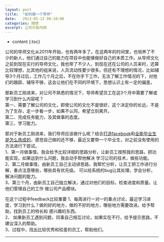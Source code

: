 ```yaml
---
layout: post
title:  "如何做一个导师"
date:   2013-05-12 00:10:00
categories: 随想
excerpt: 公司只有内网
---
```

  
* content
{:toc}


公司的导师文化从2011年开始，也有两年多了。在这两年的时间里，也培养了不少的新人，他们通过自己的能力在项目中也能够做好自己的本质工作。从导师文化之前到现在实行的导师文化，我也带了不少人，到现在还在公司的人员来时，还算比较理想，比其他的组来说，人员流动性要少很多。但还有不理想的情况，比如辅导3个月过后，工作几个月之后，不在你手下工作，无法了解工作情况的下，对他们的跟踪、辅导不够，这会让他们在不同的环境下，思想认识上有一定的偏差。<br>


那新员工刚进来，对公司不熟悉的情况下，导师希望员工在这3个月中需要了解或学习到什么内容呢？<br>
第一、需要了解公司的文化，即使公司的文化不是很好，这个决定你的长远，不是为了生存，走一步看一步，如果不认同，希望立刻离开。<br>
第二、完成任务能力，及其做事的态度。 <br>
第三、学习能力。<br>

那对于新员工刚进来，我们导师应该做什么呢？结合[打造facebook](https://book.douban.com/subject/20471120/)和[全能毕业生是怎么炼成的](http://gigix.thoughtworkers.org/2012/12/1/how-to-grow-newbies/)，感觉自己做的还不够，最近又要带一个毕业生，对之前没有使用的方法进行下尝试。<br>
 1、第一月做事情，我会给予比较详细的思路分析，让新员工按照我的思路，把功能实现，如果运到什么问题，我会动手帮他解决
    学习公司的技术，做些功能。<br>
 2、第二月做事情，由新员工自己主动讲思路，我帮忙分析，让员工把工作进行分解，重点注意哪些，哪些具有优先级。
    可以给系统的bug让其处理，学会分析，解决问题的能力。<br>
 3、第三个月，由新员工自己独立解决，通过对他们的目标，检查进度和质量。让他们管理自己的工作
    做公司产品模块。<br>
	
在这个过程中feedback比较重要
1、每周进行一对一的重点讨论，最近学习进度，学习到什么？做的好的地方，做的不好的地方，哪些地方需要改进。给予帮助，找到员工的特长和         感兴趣的东西。<br>
2、 如果新员工遇到问题，同事自己相互讨论，如果实在不行，给予提示思路，不建议深入的帮助。<br>
3、过程中，找出比较优秀和较差的员工，帮助他们。<br>

---


